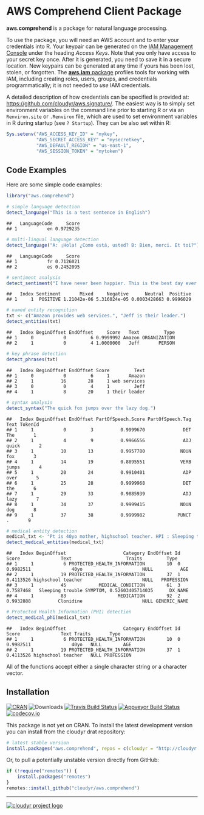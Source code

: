 # AWS Comprehend Client Package

**aws.comprehend** is a package for natural language processing.

To use the package, you will need an AWS account and to enter your credentials into R. Your keypair can be generated on the [IAM Management Console](https://aws.amazon.com/) under the heading *Access Keys*. Note that you only have access to your secret key once. After it is generated, you need to save it in a secure location. New keypairs can be generated at any time if yours has been lost, stolen, or forgotten. The [**aws.iam** package](https://github.com/cloudyr/aws.iam) profiles tools for working with IAM, including creating roles, users, groups, and credentials programmatically; it is not needed to *use* IAM credentials.

A detailed description of how credentials can be specified is provided at: https://github.com/cloudyr/aws.signature/. The easiest way is to simply set environment variables on the command line prior to starting R or via an `Renviron.site` or `.Renviron` file, which are used to set environment variables in R during startup (see `? Startup`). They can be also set within R:

```R
Sys.setenv("AWS_ACCESS_KEY_ID" = "mykey",
           "AWS_SECRET_ACCESS_KEY" = "mysecretkey",
           "AWS_DEFAULT_REGION" = "us-east-1",
           "AWS_SESSION_TOKEN" = "mytoken")
```

## Code Examples

Here are some simple code examples:




```r
library("aws.comprehend")

# simple language detection
detect_language("This is a test sentence in English")
```

```
##   LanguageCode     Score
## 1           en 0.9729235
```

```r
# multi-lingual language detection
detect_language("A: ¡Hola! ¿Como está, usted? B: Bien, merci. Et toi?")
```

```
##   LanguageCode     Score
## 1           fr 0.7126021
## 2           es 0.2452095
```

```r
# sentiment analysis
detect_sentiment("I have never been happier. This is the best day ever.")
```

```
##   Index Sentiment       Mixed     Negative      Neutral  Positive
## 1     1  POSITIVE 1.21042e-06 5.316024e-05 0.0003428663 0.9996029
```

```r
# named entity recognition
txt <- c("Amazon provides web services.", "Jeff is their leader.")
detect_entities(txt)
```

```
##   Index BeginOffset EndOffset     Score   Text         Type
## 1     0           0         6 0.9999992 Amazon ORGANIZATION
## 2     1           0         4 1.0000000   Jeff       PERSON
```

```r
# key phrase detection
detect_phrases(txt)
```

```
##   Index BeginOffset EndOffset Score         Text
## 1     0           0         6     1       Amazon
## 2     1          16        28     1 web services
## 3     0           0         4     1         Jeff
## 4     1           8        20     1 their leader
```

```r
# syntax analysis
detect_syntax("The quick fox jumps over the lazy dog.")
```

```
##   Index BeginOffset EndOffset PartOfSpeech.Score PartOfSpeech.Tag  Text TokenId
## 1     1           0         3          0.9999670              DET   The       1
## 2     1           4         9          0.9966556              ADJ quick       2
## 3     1          10        13          0.9957780             NOUN   fox       3
## 4     1          14        19          0.8895551             VERB jumps       4
## 5     1          20        24          0.9910401              ADP  over       5
## 6     1          25        28          0.9999968              DET   the       6
## 7     1          29        33          0.9885939              ADJ  lazy       7
## 8     1          34        37          0.9999415             NOUN   dog       8
## 9     1          37        38          0.9999982            PUNCT     .       9
```

```r
# medical entity detection
medical_txt <- "Pt is 40yo mother, highschool teacher. HPI : Sleeping trouble on present dosage of Clonidine."
detect_medical_entities(medical_txt)
```

```
##   Index BeginOffset                     Category EndOffset Id     Score               Text                    Traits         Type
## 1     1           6 PROTECTED_HEALTH_INFORMATION        10  0 0.9982511               40yo                      NULL          AGE
## 2     1          19 PROTECTED_HEALTH_INFORMATION        37  1 0.4113526 highschool teacher                      NULL   PROFESSION
## 3     1          45            MEDICAL_CONDITION        61  3 0.7587468   Sleeping trouble SYMPTOM, 0.52603405714035      DX_NAME
## 4     1          83                   MEDICATION        92  2 0.9932888          Clonidine                      NULL GENERIC_NAME
```

```r
# Protected Health Information (PHI) detection
detect_medical_phi(medical_txt)
```

```
##   Index BeginOffset                     Category EndOffset Id     Score               Text Traits       Type
## 1     1           6 PROTECTED_HEALTH_INFORMATION        10  0 0.9982511               40yo   NULL        AGE
## 2     1          19 PROTECTED_HEALTH_INFORMATION        37  1 0.4113526 highschool teacher   NULL PROFESSION
```

All of the functions accept either a single character string or a character vector.

## Installation

[![CRAN](https://www.r-pkg.org/badges/version/aws.comprehend)](https://cran.r-project.org/package=aws.comprehend)
![Downloads](https://cranlogs.r-pkg.org/badges/aws.comprehend)
[![Travis Build Status](https://travis-ci.org/cloudyr/aws.comprehend.png?branch=master)](https://travis-ci.org/cloudyr/aws.comprehend)
[![Appveyor Build Status](https://ci.appveyor.com/api/projects/status/PROJECTNUMBER?svg=true)](https://ci.appveyor.com/project/cloudyr/aws.comprehend)
[![codecov.io](https://codecov.io/github/cloudyr/aws.comprehend/coverage.svg?branch=master)](https://codecov.io/github/cloudyr/aws.comprehend?branch=master)

This package is not yet on CRAN. To install the latest development version you can install from the cloudyr drat repository:

```R
# latest stable version
install.packages("aws.comprehend", repos = c(cloudyr = "http://cloudyr.github.io/drat", getOption("repos")))
```

Or, to pull a potentially unstable version directly from GitHub:

```R
if (!require("remotes")) {
    install.packages("remotes")
}
remotes::install_github("cloudyr/aws.comprehend")
```

---
[![cloudyr project logo](https://i.imgur.com/JHS98Y7.png)](https://github.com/cloudyr)
